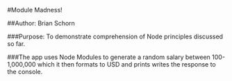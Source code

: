 #Module Madness!

##Author: Brian Schorn

###Purpose: To demonstrate comprehension of Node principles discussed so far.

###The app uses Node Modules to generate a random salary between 100-1,000,000 which it then formats to USD and prints writes the response to the console.
